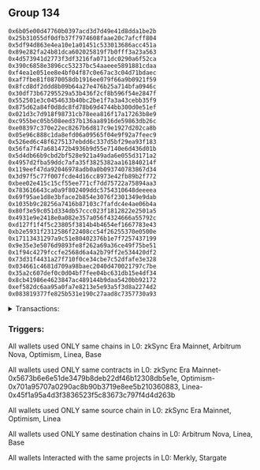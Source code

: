 ## Group 134

```0xbcd269566fcf65201eccffb29956dba70eac2de2
0x6b05e00d47760b0397acd3d7d49e41d8dda1be2b
0x25b31055df0dfb37f7974608faae20c7afcff804
0x5df94d863e4ea10e1a01451c533013686acc451a
0x89e282fa24b81dca602025819f7b0fff3a23a563
0x4d573941d2773f3df3216fa0711dc0290a6f52ca
0x390c6858e3896cc53237bc54aaeee5891881cdaa
0xf4ea1e051ee8e4bf04f87c0e67ac3c04d71bdaec
0xaf7fbe81f0870058db1916ee079f66a9b0921f59
0x8fcd8df2ddd8b09b64a27e476b25a714bfa0946c
0x30df73b67295529a53b436f2cf8b596f54e2847f
0x552501e3c0454633b40bc2be1f7a3a43cebb35f9
0x875d62a84f0d8dc8fd78b69d4744bb300d0e51ef
0x021d3c7d918f98731cb78eea816f17a17263b8e9
0xc955bec05b508eed37b136aa8916de59863db26c
0xe08397c370e22ec8267b6d817c9e1927d202ca8b
0x05e96c888c1da8efd06a09565f04e9f92a7feec9
0x526ed6c48f6275137ebdd6c337d5bf29ea93f183
0x56fa7f47a681472b4936b9d55e7140e6d436d01b
0x5d4db66b9cbd2bf528e921a49ada6e055d3171a2
0x4957d2fba59ddc7afa35f3825382aa161840214f
0x119eef47da92046978adb0a0b093740783867d34
0x3d97f5c77f007fcde4d16cc8973e42fb89b2f772
0xbee02e415c15cf55ee771cf7dd75722a75894aa3
0x783616643ca0a9f802409ddc5754310648deeeea
0x69f95ae1d8e3bface2b854e3076f2301349e9dab
0x1035b9c28256a7416b87103c7fafdc4e4ae06b4a
0x80f3e59c051d334db57ccc023f1812822e2501a5
0x4931e9e2418e0a082e357a056f4324666a55792c
0xd127f1f4f5c23805f3814b4b4654ef1667783e43
0xb2e5931f2312586f22408cc54f26255370e0500e
0x17113431297a9c51e80402376b1e7f7257437199
0x9e35e3e5076d9893fe8f262a69a36ce49f75be51
0x1f94c4279fccfe2568d6a4a2b79ff2e534420df2
0x73d31f4431a27f710f0ce34cbe7c52dfafe3e328
0x034661c4681d709a98baec2040d470021797c7be
0x35a2c607def0c0d04bf7fee04bc631db15e4df34
0x8cb41986e4623847ac489144b9daa5420bb92172
0xef582dc6aa95a0fa7e8213e5e93a5f3d8a2274d2
0x083819377fe825b531e190c27aad8c7357730a93
```
<details>
<summary>Transactions:</summary>

Hashes: 

Wallet: 0xbcd269566fcf65201eccffb29956dba70eac2de2

       Hash: 0x93e5bae682ecd99705a5c1991847eefbd2f22922e432507c418b51d20bbbc224
         - source chain: zkSync Era Mainnet
         - destination chain: Arbitrum Nova
         - project: Merkly
         - contract: 0x5673b6e6e51de3479b8deb22df46b12308db5e1e
       Hash: 0xf9b7427e31d932934699d285b84192a088748a6a9741e57a48f6dbd9706961cb
         - source chain: Optimism
         - destination chain: Linea
         - project: Stargate
         - contract: 0x701a95707a0290ac8b90b3719e8ee5b210360883
         - value USD: 48.559750254
       Hash: 0xfd31f83a9bdcf3ffdda2473ad232a7958c4b939a3046c909ead9c9342423276a
         - source chain: Linea
         - destination chain: Base
         - project: Stargate
         - contract: 0x45f1a95a4d3f3836523f5c83673c797f4d4d263b
         - value USD: 3.770881826
       Hash: 0x53988d19590f7a0350195f7f2c5f07c202e4ebfbe02a2ed6757f44c12aaac663
         - source chain: Linea
         - destination chain: Base
         - project: Stargate
         - contract: 0x45f1a95a4d3f3836523f5c83673c797f4d4d263b
         - value USD: 8.340234282
       Hash: 0xec07a9497754dfbf6d053000131bd4574ce99ec3e700ae18fd79fa24f8468423
         - source chain: zkSync Era Mainnet
         - destination chain: Arbitrum Nova
         - project: Merkly
         - contract: 0x5673b6e6e51de3479b8deb22df46b12308db5e1e
Wallet: 0x6b05e00d47760b0397acd3d7d49e41d8dda1be2b

       Hash:0x7e61c7001151a57395b099c91587383f40cce239578cb7642b40936cfab785a0
         - source chain: zkSync Era Mainnet
         - destination chain: Arbitrum Nova
         - project: Merkly
         - contract: 0x5673b6e6e51de3479b8deb22df46b12308db5e1e
       Hash:0x10f9ea74452b5eb647767c6240085b63655b7d4212252db1ff8cb987021b811a
         - source chain: Optimism
         - destination chain: Linea
         - project: Stargate
         - contract: 0x701a95707a0290ac8b90b3719e8ee5b210360883
         - value USD: 16.760495385
       Hash:0xeb42981025c331723a52beaa9894f333a16a7f4d7f17d9eada382bd465e72379
         - source chain: Optimism
         - destination chain: Linea
         - project: Stargate
         - contract: 0x701a95707a0290ac8b90b3719e8ee5b210360883
         - value USD: 35.082031531
       Hash:0x639099866ba12ebb155f30f0afcd2884a7bb4eca110ab6fedbdeab265b2eb371
         - source chain: Linea
         - destination chain: Base
         - project: Stargate
         - contract: 0x45f1a95a4d3f3836523f5c83673c797f4d4d263b
         - value USD: 20.189875619
       Hash:0x1d78c6d8db7ced959dd65f907a820b29a734527ae8087d6b14a94acebed3ea9d
         - source chain: zkSync Era Mainnet
         - destination chain: Arbitrum Nova
         - project: Merkly
         - contract: 0x5673b6e6e51de3479b8deb22df46b12308db5e1e
Wallet: 0x25b31055df0dfb37f7974608faae20c7afcff804

       Hash:0xc99ed8b8791b95f3678c9821a5807b13c837f438a52b075accfe91f3995c1cbc
         - source chain: zkSync Era Mainnet
         - destination chain: Arbitrum Nova
         - project: Merkly
         - contract: 0x5673b6e6e51de3479b8deb22df46b12308db5e1e
       Hash:0xc40adbe6f76a3aa87de3b45f0a0a021091ec467191de119fd6d5d0359d71ede6
         - source chain: Optimism
         - destination chain: Linea
         - project: Stargate
         - contract: 0x701a95707a0290ac8b90b3719e8ee5b210360883
         - value USD: 14.118630358
       Hash:0xdc7be195c2ab297891a056ac55a0d48c941647680cf7c37b954c4a83c5da5888
         - source chain: Optimism
         - destination chain: Linea
         - project: Stargate
         - contract: 0x701a95707a0290ac8b90b3719e8ee5b210360883
         - value USD: 30.940861094
       Hash:0xc50d6d15021d1676ba840b364ec5f7bfa5717ddf14ed28011b9090cc17831e05
         - source chain: Linea
         - destination chain: Base
         - project: Stargate
         - contract: 0x45f1a95a4d3f3836523f5c83673c797f4d4d263b
         - value USD: 3.365975672
       Hash:0x4a1feab3f6af27a2cbe9114b12e8c608dcd2ceefb24b3962e75e87bd1fbb8dfd
         - source chain: Linea
         - destination chain: Base
         - project: Stargate
         - contract: 0x45f1a95a4d3f3836523f5c83673c797f4d4d263b
         - value USD: 4.589687006
       Hash:0xb72c6fa47a5191de081248063c8078de2938cd4585eb5f2d5bf56b1c3c5ea65e
         - source chain: zkSync Era Mainnet
         - destination chain: Arbitrum Nova
         - project: Merkly
         - contract: 0x5673b6e6e51de3479b8deb22df46b12308db5e1e
Wallet: 0x5df94d863e4ea10e1a01451c533013686acc451a

       Hash:0x717b61d329182973cb5a9ea6eeda2dd2b93e6b63c6abc992d68816b60b7140dd
         - source chain: zkSync Era Mainnet
         - destination chain: Arbitrum Nova
         - project: Merkly
         - contract: 0x5673b6e6e51de3479b8deb22df46b12308db5e1e
       Hash:0x095558b041b77acb93cde0388f42eea9ad4d40cb5e828c8d3fd82cf26b72ac3a
         - source chain: Optimism
         - destination chain: Linea
         - project: Stargate
         - contract: 0x701a95707a0290ac8b90b3719e8ee5b210360883
         - value USD: 52.506813247
       Hash:0x84efd1ca02a7c400a4f8f11cb743c4253729d0fc6d2ab5cbd018dfa967089819
         - source chain: Linea
         - destination chain: Base
         - project: Stargate
         - contract: 0x45f1a95a4d3f3836523f5c83673c797f4d4d263b
         - value USD: 7.594562244
       Hash:0x14d15bc31f43c7388b96c2d87acb2d19431acb674a263608c0bf7233156f22e1
         - source chain: Linea
         - destination chain: Base
         - project: Stargate
         - contract: 0x45f1a95a4d3f3836523f5c83673c797f4d4d263b
         - value USD: 14.828919122
       Hash:0x598affa07af2c858e95b09c896c44fb6b963b1c6824da3895153f7a18a9d9e15
         - source chain: zkSync Era Mainnet
         - destination chain: Arbitrum Nova
         - project: Merkly
         - contract: 0x5673b6e6e51de3479b8deb22df46b12308db5e1e
Wallet: 0x89e282fa24b81dca602025819f7b0fff3a23a563

       Hash:0x0172e0c9f8385af9d0762ff850890738f8201c9843a51a761c5830a59b843be7
         - source chain: zkSync Era Mainnet
         - destination chain: Arbitrum Nova
         - project: Merkly
         - contract: 0x5673b6e6e51de3479b8deb22df46b12308db5e1e
       Hash:0xb6c22ab6679a2a801134d717c5248540d8c9c18672a216c3940d8e6af18c9edf
         - source chain: Optimism
         - destination chain: Linea
         - project: Stargate
         - contract: 0x701a95707a0290ac8b90b3719e8ee5b210360883
         - value USD: 16.493350892
       Hash:0xa1a1900e25e1f1af96a41b7bb7408f61967a2fced5ad148110960d6d05902c85
         - source chain: Optimism
         - destination chain: Linea
         - project: Stargate
         - contract: 0x701a95707a0290ac8b90b3719e8ee5b210360883
         - value USD: 32.938767497
       Hash:0x3fe59d880b9e4eded82c97a65f10bf2a7cbd87646e5d553dada917c21bb0080d
         - source chain: Linea
         - destination chain: Base
         - project: Stargate
         - contract: 0x45f1a95a4d3f3836523f5c83673c797f4d4d263b
         - value USD: 17.637462807
       Hash:0x999fd3798d76a87c3208f90b37e17b749d097100108f03bad52ec4b55e5e26e4
         - source chain: zkSync Era Mainnet
         - destination chain: Arbitrum Nova
         - project: Merkly
         - contract: 0x5673b6e6e51de3479b8deb22df46b12308db5e1e
Wallet: 0x4d573941d2773f3df3216fa0711dc0290a6f52ca

       Hash:0x3f70b0e2ad51a8e66796f4a825690e42c45e106c19abc2343d9bfd7413cec553
         - source chain: zkSync Era Mainnet
         - destination chain: Arbitrum Nova
         - project: Merkly
         - contract: 0x5673b6e6e51de3479b8deb22df46b12308db5e1e
       Hash:0xbc63683e98f3236240f5cfeafdf594e8505467af55f9cec4635a765dfb3c1e89
         - source chain: Optimism
         - destination chain: Linea
         - project: Stargate
         - contract: 0x701a95707a0290ac8b90b3719e8ee5b210360883
         - value USD: 17.940524672
       Hash:0xca37d95c389cfa4f79f9d33cae0d3845e650a20e54181fb56a844b0a5fb59515
         - source chain: Optimism
         - destination chain: Linea
         - project: Stargate
         - contract: 0x701a95707a0290ac8b90b3719e8ee5b210360883
         - value USD: 29.937535108
       Hash:0x4dda6bc24304a053df69113f626fc3a8b6bd586243e77563fc4c1613b59d72c9
         - source chain: Linea
         - destination chain: Base
         - project: Stargate
         - contract: 0x45f1a95a4d3f3836523f5c83673c797f4d4d263b
         - value USD: 14.620236879
       Hash:0x84797d855ade4d916224d04e623acbace708c7d3a00d08ccab2ab0472b0f916b
         - source chain: zkSync Era Mainnet
         - destination chain: Arbitrum Nova
         - project: Merkly
         - contract: 0x5673b6e6e51de3479b8deb22df46b12308db5e1e
Wallet: 0x390c6858e3896cc53237bc54aaeee5891881cdaa

       Hash:0x03b9abda7ca3ab3180cdfb601dc74d9dc65fc1f0d3fd1ad2880e55db50e83c1d
         - source chain: zkSync Era Mainnet
         - destination chain: Arbitrum Nova
         - project: Merkly
         - contract: 0x5673b6e6e51de3479b8deb22df46b12308db5e1e
       Hash:0xe6c9eca435193127aa28a0eddae3f26b549b4ec8c5255a2a440c6bce87841d6f
         - source chain: Optimism
         - destination chain: Linea
         - project: Stargate
         - contract: 0x701a95707a0290ac8b90b3719e8ee5b210360883
         - value USD: 17.142869629
       Hash:0x5473a6884764d4447035860d2f81acb0e90bc429c5612cf75fcd14c9028bcf6a
         - source chain: Optimism
         - destination chain: Linea
         - project: Stargate
         - contract: 0x701a95707a0290ac8b90b3719e8ee5b210360883
         - value USD: 32.707777621
       Hash:0xf2f3d9e511b816a88b0f7cb8493ca715c07cac18b152a1124a4b94d57cd34086
         - source chain: Linea
         - destination chain: Base
         - project: Stargate
         - contract: 0x45f1a95a4d3f3836523f5c83673c797f4d4d263b
         - value USD: 7.300395265
       Hash:0xdfa74cc015b322db40276537e4a2377928d6884d30fd2106543912c2c7da4a1d
         - source chain: Linea
         - destination chain: Base
         - project: Stargate
         - contract: 0x45f1a95a4d3f3836523f5c83673c797f4d4d263b
         - value USD: 10.833044715
       Hash:0xde1d70aa009f300092b3af50ab57de8ffaafa66a518e05f1c06dbbb3073aa1b6
         - source chain: zkSync Era Mainnet
         - destination chain: Arbitrum Nova
         - project: Merkly
         - contract: 0x5673b6e6e51de3479b8deb22df46b12308db5e1e
Wallet: 0xf4ea1e051ee8e4bf04f87c0e67ac3c04d71bdaec

       Hash:0x844fede4e257e6acff5bd1a90afa0207c12087f3bf6b6288fa22e9b9f1b9fc54
         - source chain: zkSync Era Mainnet
         - destination chain: Arbitrum Nova
         - project: Merkly
         - contract: 0x5673b6e6e51de3479b8deb22df46b12308db5e1e
       Hash:0xb747432846806086388c34a571354956c49620b464aa93468436ff47f1726fea
         - source chain: Optimism
         - destination chain: Linea
         - project: Stargate
         - contract: 0x701a95707a0290ac8b90b3719e8ee5b210360883
         - value USD: 21.719658331
       Hash:0x1c1db27a5f62f4ee1786eaa81ce15062d5b27bce82477d619a6f3473146d3f56
         - source chain: Optimism
         - destination chain: Linea
         - project: Stargate
         - contract: 0x701a95707a0290ac8b90b3719e8ee5b210360883
         - value USD: 30.595364862
       Hash:0xf68690905c865bc9f1141446987ede5cfba7358e85a827920002f03c94b6dbb5
         - source chain: Linea
         - destination chain: Base
         - project: Stargate
         - contract: 0x45f1a95a4d3f3836523f5c83673c797f4d4d263b
         - value USD: 8.153226782
       Hash:0x4efe8316690be22851f5eb7f3e8fff990ba57179c01552030cbc781f679d1493
         - source chain: Linea
         - destination chain: Base
         - project: Stargate
         - contract: 0x45f1a95a4d3f3836523f5c83673c797f4d4d263b
         - value USD: 13.906012387
       Hash:0xa610aca929ee86e991dc0be6649abc8120ff3180245d62134179fb5579c5ec65
         - source chain: zkSync Era Mainnet
         - destination chain: Arbitrum Nova
         - project: Merkly
         - contract: 0x5673b6e6e51de3479b8deb22df46b12308db5e1e
Wallet: 0xaf7fbe81f0870058db1916ee079f66a9b0921f59

       Hash:0x5069350538ff0cd2d0751cc5f4dfc1b6bbdefa8e3bd17936975e4259c844a2c7
         - source chain: zkSync Era Mainnet
         - destination chain: Arbitrum Nova
         - project: Merkly
         - contract: 0x5673b6e6e51de3479b8deb22df46b12308db5e1e
       Hash:0xee3b45b534733da1c4690c5e76c33d099124892aa1992013bbb1fea405bcea50
         - source chain: Optimism
         - destination chain: Linea
         - project: Stargate
         - contract: 0x701a95707a0290ac8b90b3719e8ee5b210360883
         - value USD: 18.105931063
       Hash:0xd7bc8a4293eb35e76e2c1bf4a95011783457b3ceb602e9efaf352f5734f0d2b1
         - source chain: Optimism
         - destination chain: Linea
         - project: Stargate
         - contract: 0x701a95707a0290ac8b90b3719e8ee5b210360883
         - value USD: 25.44416381
       Hash:0x087747dffaaa8576a135971e498f4e12d94207cb874cc6cb9777216baacd5220
         - source chain: Linea
         - destination chain: Base
         - project: Stargate
         - contract: 0x45f1a95a4d3f3836523f5c83673c797f4d4d263b
         - value USD: 4.669819704
       Hash:0xc3d7b1af20c52493fd15424011c5b86aeee81606cf14b3a4bf73b5e43586b3ac
         - source chain: Linea
         - destination chain: Base
         - project: Stargate
         - contract: 0x45f1a95a4d3f3836523f5c83673c797f4d4d263b
         - value USD: 8.474043734
       Hash:0xccb80d6c503ca3bb7092e1e220e03a272a67a6150b09315a7494b2543bbd7fb7
         - source chain: zkSync Era Mainnet
         - destination chain: Arbitrum Nova
         - project: Merkly
         - contract: 0x5673b6e6e51de3479b8deb22df46b12308db5e1e
Wallet: 0x8fcd8df2ddd8b09b64a27e476b25a714bfa0946c

       Hash:0xe9ad3823f7a3c07a066bbd0c31e1e13d381d1506ab0a1494df07b9cf016709d0
         - source chain: zkSync Era Mainnet
         - destination chain: Arbitrum Nova
         - project: Merkly
         - contract: 0x5673b6e6e51de3479b8deb22df46b12308db5e1e
       Hash:0x1046bfd174becc35c748b22fa5bb96973a1cce1ed6905d1829354c78a0245fcc
         - source chain: Optimism
         - destination chain: Linea
         - project: Stargate
         - contract: 0x701a95707a0290ac8b90b3719e8ee5b210360883
         - value USD: 18.069255847
       Hash:0xb27eeacae8f922c0efa46e0c1b70848263f4079e027033e1f4c05e2498f691bb
         - source chain: Optimism
         - destination chain: Linea
         - project: Stargate
         - contract: 0x701a95707a0290ac8b90b3719e8ee5b210360883
         - value USD: 36.120124864
       Hash:0xd1016c87c168697cf4321a5298713af8c84d44c76e7979d8b7ed5f9ad2e278d8
         - source chain: Linea
         - destination chain: Base
         - project: Stargate
         - contract: 0x45f1a95a4d3f3836523f5c83673c797f4d4d263b
         - value USD: 9.961349132
       Hash:0xfbd2b0c0ff99813750550d522e05fdc6f851239830554e0d2db35ba46367d0cd
         - source chain: Linea
         - destination chain: Base
         - project: Stargate
         - contract: 0x45f1a95a4d3f3836523f5c83673c797f4d4d263b
         - value USD: 14.339403697
       Hash:0x1c6d2e6258d0c92e1df9fd985d6a8b96a3bef710cd7eb2f43c2d6a6abece65c5
         - source chain: zkSync Era Mainnet
         - destination chain: Arbitrum Nova
         - project: Merkly
         - contract: 0x5673b6e6e51de3479b8deb22df46b12308db5e1e
Wallet: 0x30df73b67295529a53b436f2cf8b596f54e2847f

       Hash:0x56756462afa9dd025a44e67f0a7c77b57f19b6edc51d4342751bac135bec3bc1
         - source chain: zkSync Era Mainnet
         - destination chain: Arbitrum Nova
         - project: Merkly
         - contract: 0x5673b6e6e51de3479b8deb22df46b12308db5e1e
       Hash:0x4b0f6c4f805d8cad8702509da3719862480e429eadc71d8a4e81f09d797a90bb
         - source chain: Optimism
         - destination chain: Linea
         - project: Stargate
         - contract: 0x701a95707a0290ac8b90b3719e8ee5b210360883
         - value USD: 45.942617311
       Hash:0xb73421c0041789aadc0eb8b09b121ff515dbc96288c201c7f91197b3a70e872e
         - source chain: Linea
         - destination chain: Base
         - project: Stargate
         - contract: 0x45f1a95a4d3f3836523f5c83673c797f4d4d263b
         - value USD: 5.652927768
       Hash:0x152d7bca45842b2c944beebd63bb688efb962a29ae464d4caa5df58841af21b1
         - source chain: Linea
         - destination chain: Base
         - project: Stargate
         - contract: 0x45f1a95a4d3f3836523f5c83673c797f4d4d263b
         - value USD: 9.166767922
       Hash:0xde6fdbdddd432058e2dc89a7d14cc252a9898c4fcf475fd66037550ff31c6e8a
         - source chain: zkSync Era Mainnet
         - destination chain: Arbitrum Nova
         - project: Merkly
         - contract: 0x5673b6e6e51de3479b8deb22df46b12308db5e1e
Wallet: 0x552501e3c0454633b40bc2be1f7a3a43cebb35f9

       Hash:0x1768ccfb68d094efd6d6bf1990c902bbad3d2bf9873248fb7408436a7b31cc6a
         - source chain: zkSync Era Mainnet
         - destination chain: Arbitrum Nova
         - project: Merkly
         - contract: 0x5673b6e6e51de3479b8deb22df46b12308db5e1e
       Hash:0xf9a95454e2f436000c667f2489583386386e4c87fbbc57f34e9dec0648b927a8
         - source chain: Optimism
         - destination chain: Linea
         - project: Stargate
         - contract: 0x701a95707a0290ac8b90b3719e8ee5b210360883
         - value USD: 18.201345319
       Hash:0xa0d80fa5ca1527f205c46b3d5aaa156fdd6c41f64842d1ed18613c0327de3055
         - source chain: Optimism
         - destination chain: Linea
         - project: Stargate
         - contract: 0x701a95707a0290ac8b90b3719e8ee5b210360883
         - value USD: 30.37873479
       Hash:0xf96694f2bc64d43b8dfc08072f90e6c028a4c58bd30aaeeaa8b81e7f1eff82f2
         - source chain: Linea
         - destination chain: Base
         - project: Stargate
         - contract: 0x45f1a95a4d3f3836523f5c83673c797f4d4d263b
         - value USD: 12.55729853
       Hash:0x3ed962116a9faf9a6ce4dbfb1064704f22776a34fba1b0c53960643c43031fd7
         - source chain: zkSync Era Mainnet
         - destination chain: Arbitrum Nova
         - project: Merkly
         - contract: 0x5673b6e6e51de3479b8deb22df46b12308db5e1e
Wallet: 0x875d62a84f0d8dc8fd78b69d4744bb300d0e51ef

       Hash:0x3fd43795adc38f19c458d1f7028ae923bd40856aa86fabe7771d6316d082a43d
         - source chain: zkSync Era Mainnet
         - destination chain: Arbitrum Nova
         - project: Merkly
         - contract: 0x5673b6e6e51de3479b8deb22df46b12308db5e1e
       Hash:0x8b8f6e5ae41e7484d7e971a55b4d67b326246b70e5e27a48632aaef784f11502
         - source chain: Optimism
         - destination chain: Linea
         - project: Stargate
         - contract: 0x701a95707a0290ac8b90b3719e8ee5b210360883
         - value USD: 44.316769192
       Hash:0x4a9e1160db4b99a4b2c00daf7f515cd24e6d81eaf892248a9d78d1c99c8d7efb
         - source chain: Linea
         - destination chain: Base
         - project: Stargate
         - contract: 0x45f1a95a4d3f3836523f5c83673c797f4d4d263b
         - value USD: 4.661987937
       Hash:0x358271ea24114aad4139ab295c6cb659fc2be2c47ecbebd642370da6a55e9e6c
         - source chain: Linea
         - destination chain: Base
         - project: Stargate
         - contract: 0x45f1a95a4d3f3836523f5c83673c797f4d4d263b
         - value USD: 6.692591515
       Hash:0xbf7304c4e16480ca74d3c1f8363803f0fe06f568edec4bd8888972aff981f0b6
         - source chain: zkSync Era Mainnet
         - destination chain: Arbitrum Nova
         - project: Merkly
         - contract: 0x5673b6e6e51de3479b8deb22df46b12308db5e1e
Wallet: 0x021d3c7d918f98731cb78eea816f17a17263b8e9

       Hash:0x1a553a7f3408933209e624382f5403f212d5fee4e81b2fbf772f9a0a151ad2d5
         - source chain: zkSync Era Mainnet
         - destination chain: Arbitrum Nova
         - project: Merkly
         - contract: 0x5673b6e6e51de3479b8deb22df46b12308db5e1e
       Hash:0x1bf06788fd061902e84af71562bcbf2207d2299643dd1acb174f764dfcb9a06f
         - source chain: Optimism
         - destination chain: Linea
         - project: Stargate
         - contract: 0x701a95707a0290ac8b90b3719e8ee5b210360883
         - value USD: 19.745838051
       Hash:0x958a9670c9cbdf337436a3101192e5cf144fe04c3bd103d43e6259c1bb59614c
         - source chain: Optimism
         - destination chain: Linea
         - project: Stargate
         - contract: 0x701a95707a0290ac8b90b3719e8ee5b210360883
         - value USD: 31.575567779
       Hash:0x13930cc63a91e303dbcb17e4215172bd84c06baed9876605188a3fa6cfcd23a2
         - source chain: Linea
         - destination chain: Base
         - project: Stargate
         - contract: 0x45f1a95a4d3f3836523f5c83673c797f4d4d263b
         - value USD: 6.541626803
       Hash:0x9882fcf2d4c9b1df40dc9f6ae21e2766cc312ac94f74169d46a17a45f11d15fd
         - source chain: Linea
         - destination chain: Base
         - project: Stargate
         - contract: 0x45f1a95a4d3f3836523f5c83673c797f4d4d263b
         - value USD: 12.098756046
       Hash:0x2de9c6474bb8f4b24ed66faddd3cf9a072927fc5cf5760dd6b83a407c627234b
         - source chain: zkSync Era Mainnet
         - destination chain: Arbitrum Nova
         - project: Merkly
         - contract: 0x5673b6e6e51de3479b8deb22df46b12308db5e1e
Wallet: 0xc955bec05b508eed37b136aa8916de59863db26c

       Hash:0xded6b8fb479cb1b455fc9ebfb4e73ec9b5b9b05ee4cedb9c2d0566d052531a10
         - source chain: zkSync Era Mainnet
         - destination chain: Arbitrum Nova
         - project: Merkly
         - contract: 0x5673b6e6e51de3479b8deb22df46b12308db5e1e
       Hash:0xc2740cbe25c4b04871ef87353293eaea7a65b39ec548b5bb4681e6512eef3cd4
         - source chain: Optimism
         - destination chain: Linea
         - project: Stargate
         - contract: 0x701a95707a0290ac8b90b3719e8ee5b210360883
         - value USD: 16.905096125
       Hash:0xb5afdedf4037d69235cf585a736f898dea103591ae83920b620431a188e98453
         - source chain: Optimism
         - destination chain: Linea
         - project: Stargate
         - contract: 0x701a95707a0290ac8b90b3719e8ee5b210360883
         - value USD: 30.817322212
       Hash:0x541ea1f7beff04d08af0a931105f4d439710ce5e70f85b8f3178085ab9967ef8
         - source chain: Linea
         - destination chain: Base
         - project: Stargate
         - contract: 0x45f1a95a4d3f3836523f5c83673c797f4d4d263b
         - value USD: 5.553117963
       Hash:0x77b7b4df81c30fe39aeb1dfab34b6aaca126c04a3ae572a562d61e36d8448234
         - source chain: Linea
         - destination chain: Base
         - project: Stargate
         - contract: 0x45f1a95a4d3f3836523f5c83673c797f4d4d263b
         - value USD: 10.181453313
       Hash:0x522cae2ceeefb452a3de6f202246a11f2d3b5e0abdb3eed65fd8dc340ff86971
         - source chain: zkSync Era Mainnet
         - destination chain: Arbitrum Nova
         - project: Merkly
         - contract: 0x5673b6e6e51de3479b8deb22df46b12308db5e1e
Wallet: 0xe08397c370e22ec8267b6d817c9e1927d202ca8b

       Hash:0x0b88e6fc490c39b768d2756b9fb2c575a7a9403750c083d156084c14da416990
         - source chain: zkSync Era Mainnet
         - destination chain: Arbitrum Nova
         - project: Merkly
         - contract: 0x5673b6e6e51de3479b8deb22df46b12308db5e1e
       Hash:0x07e58a4a1b68fdd2775ef9fdf73e366d44115ffea0387453608ac536849d8bec
         - source chain: Optimism
         - destination chain: Linea
         - project: Stargate
         - contract: 0x701a95707a0290ac8b90b3719e8ee5b210360883
         - value USD: 19.913684701
       Hash:0x417e1ec418dacfd7edd316daf1637cfddb0b03084869c9bfdbff35a37628c333
         - source chain: Optimism
         - destination chain: Linea
         - project: Stargate
         - contract: 0x701a95707a0290ac8b90b3719e8ee5b210360883
         - value USD: 29.229215645
       Hash:0xc4c1718c1646cda15e861832043ee3031606cb04e324eac01b69b73c723de3b3
         - source chain: Linea
         - destination chain: Base
         - project: Stargate
         - contract: 0x45f1a95a4d3f3836523f5c83673c797f4d4d263b
         - value USD: 17.770149542
       Hash:0x6b39f4b569c520a150b25b6c12afb8de377d36885f6954ba2418d9390e77134c
         - source chain: zkSync Era Mainnet
         - destination chain: Arbitrum Nova
         - project: Merkly
         - contract: 0x5673b6e6e51de3479b8deb22df46b12308db5e1e
Wallet: 0x05e96c888c1da8efd06a09565f04e9f92a7feec9

       Hash:0xbfb02042030ac5423c0c76064b8c7daf10e5c6ff5a40d0bf6436f41a3a14043f
         - source chain: zkSync Era Mainnet
         - destination chain: Arbitrum Nova
         - project: Merkly
         - contract: 0x5673b6e6e51de3479b8deb22df46b12308db5e1e
       Hash:0x063b0deed9bd0c8e4bdaf5c70cd1549d44df3d48847bfde29ef78d2278c9bfc3
         - source chain: Optimism
         - destination chain: Linea
         - project: Stargate
         - contract: 0x701a95707a0290ac8b90b3719e8ee5b210360883
         - value USD: 45.682928016
       Hash:0xa959ca3b2f441782ad5d0793456f8f765fc1ef5316991b86b83dc1fa127474ed
         - source chain: Linea
         - destination chain: Base
         - project: Stargate
         - contract: 0x45f1a95a4d3f3836523f5c83673c797f4d4d263b
         - value USD: 2.76922063
       Hash:0x6375c409eb04fd01e75f10f038c201da8c9ac0f6d8416b50a8162a19e46658d7
         - source chain: Linea
         - destination chain: Base
         - project: Stargate
         - contract: 0x45f1a95a4d3f3836523f5c83673c797f4d4d263b
         - value USD: 5.56758476
       Hash:0xc0c24a5e16fe4a079f8d248a436efc711cf968e315a950dc0b58439e3f4ecdf1
         - source chain: zkSync Era Mainnet
         - destination chain: Arbitrum Nova
         - project: Merkly
         - contract: 0x5673b6e6e51de3479b8deb22df46b12308db5e1e
Wallet: 0x526ed6c48f6275137ebdd6c337d5bf29ea93f183

       Hash:0x0ea2392980733f435eb94e4ba6df46c3c7d2d425ee1918319644e3a4e0786833
         - source chain: zkSync Era Mainnet
         - destination chain: Arbitrum Nova
         - project: Merkly
         - contract: 0x5673b6e6e51de3479b8deb22df46b12308db5e1e
       Hash:0x567f33c6e6d2d674e2250a79cfdbcb65024026b62f370436bc10dd64214d7175
         - source chain: Optimism
         - destination chain: Linea
         - project: Stargate
         - contract: 0x701a95707a0290ac8b90b3719e8ee5b210360883
         - value USD: 18.327787447
       Hash:0x0d4c8f350538d4bde951cd214958b3335a15788ecf31e3753241b05a0d0b28db
         - source chain: Optimism
         - destination chain: Linea
         - project: Stargate
         - contract: 0x701a95707a0290ac8b90b3719e8ee5b210360883
         - value USD: 29.292378113
       Hash:0x2490fbf9cc1ae71175775b23e5c3d5fbf60dda32f498e7c260bad35fb7fbc73a
         - source chain: Linea
         - destination chain: Base
         - project: Stargate
         - contract: 0x45f1a95a4d3f3836523f5c83673c797f4d4d263b
         - value USD: 15.807879185
       Hash:0x4e18f4259e2fd4dcf25a83090d02d1651fbe32076fd43f4aa905fa8c65b0eef8
         - source chain: zkSync Era Mainnet
         - destination chain: Arbitrum Nova
         - project: Merkly
         - contract: 0x5673b6e6e51de3479b8deb22df46b12308db5e1e
Wallet: 0x56fa7f47a681472b4936b9d55e7140e6d436d01b

       Hash:0xe90fd697a7713a4b6dfcea3a47734e4cd23b99d686b483f53e130ed8fdc1f0a7
         - source chain: zkSync Era Mainnet
         - destination chain: Arbitrum Nova
         - project: Merkly
         - contract: 0x5673b6e6e51de3479b8deb22df46b12308db5e1e
       Hash:0x06d7ead9f7e33d3be6e36ff5339f00a8fa6904ef74805afbab160d45e6236de4
         - source chain: Optimism
         - destination chain: Linea
         - project: Stargate
         - contract: 0x701a95707a0290ac8b90b3719e8ee5b210360883
         - value USD: 15.764716973
       Hash:0x741327e967e9bb22321cfecdc66dc434380e975bf6fde848edea79cbe15acd28
         - source chain: Optimism
         - destination chain: Linea
         - project: Stargate
         - contract: 0x701a95707a0290ac8b90b3719e8ee5b210360883
         - value USD: 32.980066802
       Hash:0x8f5547af0c561dab85b8407f27a6dc7d8da8a1695bd4c659e031baadcedf0149
         - source chain: Linea
         - destination chain: Base
         - project: Stargate
         - contract: 0x45f1a95a4d3f3836523f5c83673c797f4d4d263b
         - value USD: 6.604209779
       Hash:0x971b6437373df2f467e06d3a5b4b9354803a141ef830f8b9fd40bdc6bf8b3f15
         - source chain: Linea
         - destination chain: Base
         - project: Stargate
         - contract: 0x45f1a95a4d3f3836523f5c83673c797f4d4d263b
         - value USD: 10.644955498
       Hash:0x19da3d6c532dbd6fe33b59119663c3166d59521d69ee28f495fabad85a730203
         - source chain: zkSync Era Mainnet
         - destination chain: Arbitrum Nova
         - project: Merkly
         - contract: 0x5673b6e6e51de3479b8deb22df46b12308db5e1e
Wallet: 0x5d4db66b9cbd2bf528e921a49ada6e055d3171a2

       Hash:0xc17fc3b6ccbc08e811202b9e042fb6c8d72656b2d68c1bd818c6fedc31dabb43
         - source chain: zkSync Era Mainnet
         - destination chain: Arbitrum Nova
         - project: Merkly
         - contract: 0x5673b6e6e51de3479b8deb22df46b12308db5e1e
       Hash:0x19ca0afb531f8c94f7a86093a0091d57361ca49fd4784e6203cc1810c94611b5
         - source chain: Optimism
         - destination chain: Linea
         - project: Stargate
         - contract: 0x701a95707a0290ac8b90b3719e8ee5b210360883
         - value USD: 15.697716431
       Hash:0xe4c9403ac3a8dad2d9ffb0bb544feb696a9f551a89ff0565d3ca3d215eb7507c
         - source chain: Optimism
         - destination chain: Linea
         - project: Stargate
         - contract: 0x701a95707a0290ac8b90b3719e8ee5b210360883
         - value USD: 31.337304926
       Hash:0x62bf136234d8ccc6e7e126e53ea479f1d83ba81caa54c203993e73153fe53d26
         - source chain: Linea
         - destination chain: Base
         - project: Stargate
         - contract: 0x45f1a95a4d3f3836523f5c83673c797f4d4d263b
         - value USD: 9.376162285
       Hash:0x994bc37cd8acabcb7c1edcc8cd4fca8b322f34ea4f169a53e2b856d08e8ea7a5
         - source chain: zkSync Era Mainnet
         - destination chain: Arbitrum Nova
         - project: Merkly
         - contract: 0x5673b6e6e51de3479b8deb22df46b12308db5e1e
Wallet: 0x4957d2fba59ddc7afa35f3825382aa161840214f

       Hash:0x3724991dfc92ddc9971d23274c896c819219c58e3a719d7dd4774f405821b1bd
         - source chain: zkSync Era Mainnet
         - destination chain: Arbitrum Nova
         - project: Merkly
         - contract: 0x5673b6e6e51de3479b8deb22df46b12308db5e1e
       Hash:0x39c9fffca1a39e5ba380c9ee2412e4ca38012a3e48bd25b52cfb3cf51e4d98e5
         - source chain: Optimism
         - destination chain: Linea
         - project: Stargate
         - contract: 0x701a95707a0290ac8b90b3719e8ee5b210360883
         - value USD: 48.454867979
       Hash:0x71a5787eb293693931f0c66ca503faa2d5767c9dbb6c7c7344773bc28cfae013
         - source chain: Linea
         - destination chain: Base
         - project: Stargate
         - contract: 0x45f1a95a4d3f3836523f5c83673c797f4d4d263b
         - value USD: 4.948052483
       Hash:0x636aafa960908055f253caaef4ddc2cf63d399bf2f99b8fe2d046bc33409eecf
         - source chain: Linea
         - destination chain: Base
         - project: Stargate
         - contract: 0x45f1a95a4d3f3836523f5c83673c797f4d4d263b
         - value USD: 7.478857786
       Hash:0x9088025cbff60e82cda652364d7945f65f22574ac7327fdce18069b2a16db49d
         - source chain: zkSync Era Mainnet
         - destination chain: Arbitrum Nova
         - project: Merkly
         - contract: 0x5673b6e6e51de3479b8deb22df46b12308db5e1e
Wallet: 0x119eef47da92046978adb0a0b093740783867d34

       Hash:0x9163e7b378b93e225000eb8c6c06c7c00b805a639b95e1754e26957f7e957401
         - source chain: zkSync Era Mainnet
         - destination chain: Arbitrum Nova
         - project: Merkly
         - contract: 0x5673b6e6e51de3479b8deb22df46b12308db5e1e
       Hash:0xa35489240c0739ccdf6023f3a2612128eda2580be303c5cf0b6a2d59c8aaaf03
         - source chain: Optimism
         - destination chain: Linea
         - project: Stargate
         - contract: 0x701a95707a0290ac8b90b3719e8ee5b210360883
         - value USD: 15.552357485
       Hash:0xa6a03fecca85e1a9dd1e76bcc0746047110be341b715948b564f4e2420e76895
         - source chain: Optimism
         - destination chain: Linea
         - project: Stargate
         - contract: 0x701a95707a0290ac8b90b3719e8ee5b210360883
         - value USD: 32.428980446
       Hash:0x582c101c75fa3fa9b30334fe7533c56d30560481362648e8a85d83b277d7e6a7
         - source chain: Linea
         - destination chain: Base
         - project: Stargate
         - contract: 0x45f1a95a4d3f3836523f5c83673c797f4d4d263b
         - value USD: 18.35649168
       Hash:0x6746fe329d27777926380d77abd2795baf584909596dc0adb710b1a666e5df05
         - source chain: zkSync Era Mainnet
         - destination chain: Arbitrum Nova
         - project: Merkly
         - contract: 0x5673b6e6e51de3479b8deb22df46b12308db5e1e
Wallet: 0x3d97f5c77f007fcde4d16cc8973e42fb89b2f772

       Hash:0x51cbea51b4ce88bdb6b131fff77fcaf2164576f63d616503a691a7730d2cd7eb
         - source chain: zkSync Era Mainnet
         - destination chain: Arbitrum Nova
         - project: Merkly
         - contract: 0x5673b6e6e51de3479b8deb22df46b12308db5e1e
       Hash:0x8dbf25952683c1aae6fbe59c3f8b3b3338e8092b960bf205bc0e85ced6992823
         - source chain: Optimism
         - destination chain: Linea
         - project: Stargate
         - contract: 0x701a95707a0290ac8b90b3719e8ee5b210360883
         - value USD: 16.633016925
       Hash:0xab14d114ddda00165d3e85ae652f50785933991c956d602b86bcc9d596820b5f
         - source chain: Optimism
         - destination chain: Linea
         - project: Stargate
         - contract: 0x701a95707a0290ac8b90b3719e8ee5b210360883
         - value USD: 28.989015003
       Hash:0x3a0834f8b9a46d2bc1dc4e94c71314ab56e82933119db8482271c13fce7b85b2
         - source chain: Linea
         - destination chain: Base
         - project: Stargate
         - contract: 0x45f1a95a4d3f3836523f5c83673c797f4d4d263b
         - value USD: 14.141669455
       Hash:0xe7d6f7647707948bfb83da8c408c84debbce65b28821916a452b9fb6dde05b75
         - source chain: zkSync Era Mainnet
         - destination chain: Arbitrum Nova
         - project: Merkly
         - contract: 0x5673b6e6e51de3479b8deb22df46b12308db5e1e
Wallet: 0xbee02e415c15cf55ee771cf7dd75722a75894aa3

       Hash:0x5beb523feb99da3c17edaef07b85eef9b8a4cd4e44b2ecb3db55fbb9b52f05b9
         - source chain: zkSync Era Mainnet
         - destination chain: Arbitrum Nova
         - project: Merkly
         - contract: 0x5673b6e6e51de3479b8deb22df46b12308db5e1e
       Hash:0xd74a2b79296dc5fdf7c416dc073ebb61b1f68e9f50bf46678aedc88c086cb6b5
         - source chain: Optimism
         - destination chain: Linea
         - project: Stargate
         - contract: 0x701a95707a0290ac8b90b3719e8ee5b210360883
         - value USD: 17.280830828
       Hash:0x822fbce628405971eeb8dc991b358a7e9fb92d573c2ad64604f503c3eccc967f
         - source chain: Optimism
         - destination chain: Linea
         - project: Stargate
         - contract: 0x701a95707a0290ac8b90b3719e8ee5b210360883
         - value USD: 27.592423387
       Hash:0x1b8028a493984f0458708c32cb838727264d66ffadb2af8c1cc32f6d73e608b5
         - source chain: Linea
         - destination chain: Base
         - project: Stargate
         - contract: 0x45f1a95a4d3f3836523f5c83673c797f4d4d263b
         - value USD: 11.356994649
       Hash:0xe120012d84c7cf67cceac81968b76893279c1c6d454f73f7a0477474627a844c
         - source chain: zkSync Era Mainnet
         - destination chain: Arbitrum Nova
         - project: Merkly
         - contract: 0x5673b6e6e51de3479b8deb22df46b12308db5e1e
Wallet: 0x783616643ca0a9f802409ddc5754310648deeeea

       Hash:0xaf2a51ee01d682c9f382dcc7a7f8b3393cb377732793b13459a24102655ba527
         - source chain: zkSync Era Mainnet
         - destination chain: Arbitrum Nova
         - project: Merkly
         - contract: 0x5673b6e6e51de3479b8deb22df46b12308db5e1e
       Hash:0xefc260e8cdb7c2590fce0cab1186d93a6bd5aad731344211904281fc45994c42
         - source chain: Optimism
         - destination chain: Linea
         - project: Stargate
         - contract: 0x701a95707a0290ac8b90b3719e8ee5b210360883
         - value USD: 44.920957214
       Hash:0x418707c3119a9e42e91615ea20aaccc722188af35711270eae300f872a9939fd
         - source chain: Linea
         - destination chain: Base
         - project: Stargate
         - contract: 0x45f1a95a4d3f3836523f5c83673c797f4d4d263b
         - value USD: 3.016454846
       Hash:0x9b1fbba60e2c25bb2cb2d1a53d81d5b55f9f96d243930d6bf2632b61c3780202
         - source chain: Linea
         - destination chain: Base
         - project: Stargate
         - contract: 0x45f1a95a4d3f3836523f5c83673c797f4d4d263b
         - value USD: 4.351758734
       Hash:0xdaa76bbd39319a7f17cff3fa7c60b6a125c9c257222ab9c1c67c634dee7a6204
         - source chain: zkSync Era Mainnet
         - destination chain: Arbitrum Nova
         - project: Merkly
         - contract: 0x5673b6e6e51de3479b8deb22df46b12308db5e1e
Wallet: 0x69f95ae1d8e3bface2b854e3076f2301349e9dab

       Hash:0x4f5b6dbea59b44004906f069110f8e7e5faa7429f5f4b18d512824036f5475ad
         - source chain: zkSync Era Mainnet
         - destination chain: Arbitrum Nova
         - project: Merkly
         - contract: 0x5673b6e6e51de3479b8deb22df46b12308db5e1e
       Hash:0xef91b553f3fa7b7d766f255e8a5047bffb1bca7c07aeffb79b8837835e14908e
         - source chain: Optimism
         - destination chain: Linea
         - project: Stargate
         - contract: 0x701a95707a0290ac8b90b3719e8ee5b210360883
         - value USD: 49.938594435
       Hash:0x3c52faf0a68a39a6a66c5240c657f98fadaeaa8f1c2196cc018bf018191d0d71
         - source chain: Linea
         - destination chain: Base
         - project: Stargate
         - contract: 0x45f1a95a4d3f3836523f5c83673c797f4d4d263b
         - value USD: 7.101266898
       Hash:0xddeb75c631fe1aa2e8540de838ad347c53945e69a69de5e6e14bf6f067600d82
         - source chain: Linea
         - destination chain: Base
         - project: Stargate
         - contract: 0x45f1a95a4d3f3836523f5c83673c797f4d4d263b
         - value USD: 12.165968776
       Hash:0xb3ff4411f21ef22c1f06087787dbd2f8e4eaf4307e049346469e30476b0000de
         - source chain: zkSync Era Mainnet
         - destination chain: Arbitrum Nova
         - project: Merkly
         - contract: 0x5673b6e6e51de3479b8deb22df46b12308db5e1e
Wallet: 0x1035b9c28256a7416b87103c7fafdc4e4ae06b4a

       Hash:0x15c74fdd6a38e58bffca781d8587eba9cc106f46f68df9be9c5a476e4a1596a1
         - source chain: zkSync Era Mainnet
         - destination chain: Arbitrum Nova
         - project: Merkly
         - contract: 0x5673b6e6e51de3479b8deb22df46b12308db5e1e
       Hash:0xc74d38de2031d7d2f8cf3febbd227917ba8baad1768398b504541b4c3fb4146a
         - source chain: Optimism
         - destination chain: Linea
         - project: Stargate
         - contract: 0x701a95707a0290ac8b90b3719e8ee5b210360883
         - value USD: 17.031388962
       Hash:0x8f167861a4aeae840ad0beeee6e75f91c3bff41a4232fba6431450715cf060d3
         - source chain: Optimism
         - destination chain: Linea
         - project: Stargate
         - contract: 0x701a95707a0290ac8b90b3719e8ee5b210360883
         - value USD: 34.02167499
       Hash:0xb7ceb15dd31940ad112e6b9b4820aedf6498f316b926f526058172e98965bb1b
         - source chain: Linea
         - destination chain: Base
         - project: Stargate
         - contract: 0x45f1a95a4d3f3836523f5c83673c797f4d4d263b
         - value USD: 16.719967292
       Hash:0xe58af90230d60f2cbc6d378401efb264cb953a6c67d8a5ffe93d350065511c14
         - source chain: zkSync Era Mainnet
         - destination chain: Arbitrum Nova
         - project: Merkly
         - contract: 0x5673b6e6e51de3479b8deb22df46b12308db5e1e
Wallet: 0x80f3e59c051d334db57ccc023f1812822e2501a5

       Hash:0xce67018569c2f956f5a5514e8e0900eb93c1c5117b7225fa1a7c1f9527334759
         - source chain: zkSync Era Mainnet
         - destination chain: Arbitrum Nova
         - project: Merkly
         - contract: 0x5673b6e6e51de3479b8deb22df46b12308db5e1e
       Hash:0xafb756a1e1880d4584ea8fbd0ad8f9458fc83f51db36ec9828a7d1faed7d12ed
         - source chain: Optimism
         - destination chain: Linea
         - project: Stargate
         - contract: 0x701a95707a0290ac8b90b3719e8ee5b210360883
         - value USD: 15.596432744
       Hash:0x971b5126d9c0b39179cf8fefa2485157ba73b53af8682a3d27db94067d763562
         - source chain: Optimism
         - destination chain: Linea
         - project: Stargate
         - contract: 0x701a95707a0290ac8b90b3719e8ee5b210360883
         - value USD: 32.629600099
       Hash:0x7d7bd036f8dc33faedf70b4b3b8f07737a5caccd8316724856850413ad51c271
         - source chain: Linea
         - destination chain: Base
         - project: Stargate
         - contract: 0x45f1a95a4d3f3836523f5c83673c797f4d4d263b
         - value USD: 6.026385887
       Hash:0x137a2fbff26d344eb7b43361e66110444f72dd60699e32a22f5bf673e885b126
         - source chain: Linea
         - destination chain: Base
         - project: Stargate
         - contract: 0x45f1a95a4d3f3836523f5c83673c797f4d4d263b
         - value USD: 12.954776578
       Hash:0x4d59361bb0b72440496542d0f93c2ea9cd321fe49631735e8593b78928685d26
         - source chain: zkSync Era Mainnet
         - destination chain: Arbitrum Nova
         - project: Merkly
         - contract: 0x5673b6e6e51de3479b8deb22df46b12308db5e1e
Wallet: 0x4931e9e2418e0a082e357a056f4324666a55792c

       Hash:0xc28593faac35fd80c40ee49ad74a5ea9aca2043ca0079902ef65d6231ab2a3ba
         - source chain: zkSync Era Mainnet
         - destination chain: Arbitrum Nova
         - project: Merkly
         - contract: 0x5673b6e6e51de3479b8deb22df46b12308db5e1e
       Hash:0x5f5249843b54cc1895a124a1452186b151077ef89187bd687e6dbaf11980aade
         - source chain: Optimism
         - destination chain: Linea
         - project: Stargate
         - contract: 0x701a95707a0290ac8b90b3719e8ee5b210360883
         - value USD: 48.627738165
       Hash:0x8de84326d87a6e96c578eaa127f030ac5c3babe1c0fd2b76e3ed63c60a4fb8da
         - source chain: Linea
         - destination chain: Base
         - project: Stargate
         - contract: 0x45f1a95a4d3f3836523f5c83673c797f4d4d263b
         - value USD: 5.030720258
       Hash:0xf69a4b68fcff4ab06d45fefcdec22768b3ab8b6d94f2f8b394846e349c50e4cd
         - source chain: Linea
         - destination chain: Base
         - project: Stargate
         - contract: 0x45f1a95a4d3f3836523f5c83673c797f4d4d263b
         - value USD: 8.05831091
       Hash:0xae8942e5f7b642c7fefebd4ba99a094b3859a99b73699e828075b0aa1b959a61
         - source chain: zkSync Era Mainnet
         - destination chain: Arbitrum Nova
         - project: Merkly
         - contract: 0x5673b6e6e51de3479b8deb22df46b12308db5e1e
Wallet: 0xd127f1f4f5c23805f3814b4b4654ef1667783e43

       Hash:0x59121018e4166ebd94cbc79c5535fd0dde0bb3620d42ac485109219a0b299737
         - source chain: zkSync Era Mainnet
         - destination chain: Arbitrum Nova
         - project: Merkly
         - contract: 0x5673b6e6e51de3479b8deb22df46b12308db5e1e
       Hash:0x5993f7349e3f7d4534c9ebc2aff3b59e86770ce406d28b47f61ebdb45faf0799
         - source chain: Optimism
         - destination chain: Linea
         - project: Stargate
         - contract: 0x701a95707a0290ac8b90b3719e8ee5b210360883
         - value USD: 46.812083066
       Hash:0x40248c280f3001c0c2f69a8eaeab226f1754ba194ea95c8de8ca92eb7fdf2eff
         - source chain: Linea
         - destination chain: Base
         - project: Stargate
         - contract: 0x45f1a95a4d3f3836523f5c83673c797f4d4d263b
         - value USD: 4.316912845
       Hash:0xdbf928139bb8a43693107572a680b5b0533e703e410470cc2691906736f8f9c4
         - source chain: Linea
         - destination chain: Base
         - project: Stargate
         - contract: 0x45f1a95a4d3f3836523f5c83673c797f4d4d263b
         - value USD: 8.308092661
       Hash:0x8d0bdc19b7e758167ab43b5de0c25bb1910907a82ae1608dcf3671365a237b66
         - source chain: zkSync Era Mainnet
         - destination chain: Arbitrum Nova
         - project: Merkly
         - contract: 0x5673b6e6e51de3479b8deb22df46b12308db5e1e
Wallet: 0xb2e5931f2312586f22408cc54f26255370e0500e

       Hash:0xd75a1da715647fcf39a30efd8f324802867dbf66636ed3119ad903cc42e38e1f
         - source chain: zkSync Era Mainnet
         - destination chain: Arbitrum Nova
         - project: Merkly
         - contract: 0x5673b6e6e51de3479b8deb22df46b12308db5e1e
       Hash:0x27c5ace22cf2d7f13c1affec6d6a9d9ab65078fc110e5097a2c9b46309e2a78b
         - source chain: Optimism
         - destination chain: Linea
         - project: Stargate
         - contract: 0x701a95707a0290ac8b90b3719e8ee5b210360883
         - value USD: 15.629206908
       Hash:0x776cb48ecfec73d60c7ff6c5ba02bad28084a8af1317c285fad4b1ef761f597c
         - source chain: Optimism
         - destination chain: Linea
         - project: Stargate
         - contract: 0x701a95707a0290ac8b90b3719e8ee5b210360883
         - value USD: 32.593326126
       Hash:0x8687b13d3d7c7ddf78a0f391663f1551771ba7ac3134d8c48190dc9b5d89e8c3
         - source chain: Linea
         - destination chain: Base
         - project: Stargate
         - contract: 0x45f1a95a4d3f3836523f5c83673c797f4d4d263b
         - value USD: 12.33383118
       Hash:0x1cdd9b4560eb072133a3ab6083515e379d1060c793f762cf5fedea23cefb0db3
         - source chain: zkSync Era Mainnet
         - destination chain: Arbitrum Nova
         - project: Merkly
         - contract: 0x5673b6e6e51de3479b8deb22df46b12308db5e1e
Wallet: 0x17113431297a9c51e80402376b1e7f7257437199

       Hash:0xd0c93c50a4b46716dea62afa18b4da646ebac8729daf441772d6304536955e04
         - source chain: zkSync Era Mainnet
         - destination chain: Arbitrum Nova
         - project: Merkly
         - contract: 0x5673b6e6e51de3479b8deb22df46b12308db5e1e
       Hash:0x3cd66139f0f7cc2bc6c5395e1852913758279e328a27a7f46a38c868313595d1
         - source chain: Optimism
         - destination chain: Linea
         - project: Stargate
         - contract: 0x701a95707a0290ac8b90b3719e8ee5b210360883
         - value USD: 18.079064737
       Hash:0xf79746192681abbe0fb50556f09d2765fa30bafe07f207503386fc8cd2ebaa19
         - source chain: Optimism
         - destination chain: Linea
         - project: Stargate
         - contract: 0x701a95707a0290ac8b90b3719e8ee5b210360883
         - value USD: 31.540636846
       Hash:0x47c0d820d0f69ed98a0d84a04e7f796ff6ddf5da5e7ba52c23dd4651b523db5e
         - source chain: Linea
         - destination chain: Base
         - project: Stargate
         - contract: 0x45f1a95a4d3f3836523f5c83673c797f4d4d263b
         - value USD: 6.304964507
       Hash:0xf154cc64e894cfe45fb806f44126d4576f498a2761b03754c16d8c3fd521bd3d
         - source chain: Linea
         - destination chain: Base
         - project: Stargate
         - contract: 0x45f1a95a4d3f3836523f5c83673c797f4d4d263b
         - value USD: 9.828862619
       Hash:0x998aad8414916ffaa60d91642b9b5cb9c42a7bdb8f0af4af68eeef84ffb7a8b3
         - source chain: zkSync Era Mainnet
         - destination chain: Arbitrum Nova
         - project: Merkly
         - contract: 0x5673b6e6e51de3479b8deb22df46b12308db5e1e
Wallet: 0x9e35e3e5076d9893fe8f262a69a36ce49f75be51

       Hash:0x32c8e998715274e3de1c433d59f369cb65632a56ea0ec9efa977abe37550b80b
         - source chain: zkSync Era Mainnet
         - destination chain: Arbitrum Nova
         - project: Merkly
         - contract: 0x5673b6e6e51de3479b8deb22df46b12308db5e1e
       Hash:0x6ae1f7b3f057223cb81081ca991fbc0375f1c8975f19c7fdaf349d309c977b8d
         - source chain: Optimism
         - destination chain: Linea
         - project: Stargate
         - contract: 0x701a95707a0290ac8b90b3719e8ee5b210360883
         - value USD: 14.196612327
       Hash:0x39034ffdff1e15d2598322593d7bb7d95814dd341d3c0eb4e314a1ea210b673b
         - source chain: Optimism
         - destination chain: Linea
         - project: Stargate
         - contract: 0x701a95707a0290ac8b90b3719e8ee5b210360883
         - value USD: 31.01303279
       Hash:0x071676dbcfe48e8094facd2dbf86c4a3112741c63b52afebab39a4a02bba47ef
         - source chain: Linea
         - destination chain: Base
         - project: Stargate
         - contract: 0x45f1a95a4d3f3836523f5c83673c797f4d4d263b
         - value USD: 16.409485799
       Hash:0x97eb3cade89d8f82809207214afdde471889ff33b2d277cca50a185b2915bca4
         - source chain: zkSync Era Mainnet
         - destination chain: Arbitrum Nova
         - project: Merkly
         - contract: 0x5673b6e6e51de3479b8deb22df46b12308db5e1e
Wallet: 0x1f94c4279fccfe2568d6a4a2b79ff2e534420df2

       Hash:0x84611385099417e1b7505aee4ffa1df8896e16bdbd56fe928e224b095c686f56
         - source chain: zkSync Era Mainnet
         - destination chain: Arbitrum Nova
         - project: Merkly
         - contract: 0x5673b6e6e51de3479b8deb22df46b12308db5e1e
       Hash:0xa4f84fac5b4880d27d01d0110321e2ca60d364bc239c0268ed95852c1255a444
         - source chain: Optimism
         - destination chain: Linea
         - project: Stargate
         - contract: 0x701a95707a0290ac8b90b3719e8ee5b210360883
         - value USD: 19.332109249
       Hash:0x45f71ae9bd6ac9ee4d0fd251440ba80306fef86176b0b25c0bda007dcb0081ff
         - source chain: Optimism
         - destination chain: Linea
         - project: Stargate
         - contract: 0x701a95707a0290ac8b90b3719e8ee5b210360883
         - value USD: 27.188534111
       Hash:0x6e7d9e755de58087a4c8b50c9a76c75d7bc31c63eeebdd672a008ffbcb8caa30
         - source chain: Linea
         - destination chain: Base
         - project: Stargate
         - contract: 0x45f1a95a4d3f3836523f5c83673c797f4d4d263b
         - value USD: 6.05147088
       Hash:0x35123fd37fa5e04e31361be4d8802d5972ab3dc5a12981b36901b94b8b600842
         - source chain: Linea
         - destination chain: Base
         - project: Stargate
         - contract: 0x45f1a95a4d3f3836523f5c83673c797f4d4d263b
         - value USD: 10.672361487
       Hash:0x69fec6fa25974b602c1d6a2448dcef988377677212793604ebc88375e697a7c8
         - source chain: zkSync Era Mainnet
         - destination chain: Arbitrum Nova
         - project: Merkly
         - contract: 0x5673b6e6e51de3479b8deb22df46b12308db5e1e
Wallet: 0x73d31f4431a27f710f0ce34cbe7c52dfafe3e328

       Hash:0x53418d62398adfedd72856c8fffbdccf0bdf13b3e09b9acbe55ad10accfb8a2e
         - source chain: zkSync Era Mainnet
         - destination chain: Arbitrum Nova
         - project: Merkly
         - contract: 0x5673b6e6e51de3479b8deb22df46b12308db5e1e
       Hash:0xc58cedbb7c87e284a79c1eedcc811f513b69a0ac8b7282751668343da32d84c2
         - source chain: Optimism
         - destination chain: Linea
         - project: Stargate
         - contract: 0x701a95707a0290ac8b90b3719e8ee5b210360883
         - value USD: 49.082249201
       Hash:0x0df9951187824b22b9a6377e6dd085603d4999348d2cda1002cff3782316299b
         - source chain: Linea
         - destination chain: Base
         - project: Stargate
         - contract: 0x45f1a95a4d3f3836523f5c83673c797f4d4d263b
         - value USD: 5.770593311
       Hash:0x2785d8e26cf4cb3fae7440105562ba7ff09bdb420481da0ef4e55e6fcd6b85a2
         - source chain: Linea
         - destination chain: Base
         - project: Stargate
         - contract: 0x45f1a95a4d3f3836523f5c83673c797f4d4d263b
         - value USD: 13.006227748
       Hash:0x51a6d4703b36aec0237a7c5ef449f084a32feee830a393813878373027a28c7f
         - source chain: zkSync Era Mainnet
         - destination chain: Arbitrum Nova
         - project: Merkly
         - contract: 0x5673b6e6e51de3479b8deb22df46b12308db5e1e
Wallet: 0x034661c4681d709a98baec2040d470021797c7be

       Hash:0x954f958821c66813df35f693c71a269302f06e6d971021d01ca943a6e9bc666a
         - source chain: zkSync Era Mainnet
         - destination chain: Arbitrum Nova
         - project: Merkly
         - contract: 0x5673b6e6e51de3479b8deb22df46b12308db5e1e
       Hash:0xcb0cf67b33dc60c553ecba7b22db7432f7a4f2b29aab4fa0507fdc3e86880c0d
         - source chain: Optimism
         - destination chain: Linea
         - project: Stargate
         - contract: 0x701a95707a0290ac8b90b3719e8ee5b210360883
         - value USD: 21.051410594
       Hash:0x26395606e7dfdd7434e2e71d72ab2debd68cb682498e2acdbc2a48381836a191
         - source chain: Optimism
         - destination chain: Linea
         - project: Stargate
         - contract: 0x701a95707a0290ac8b90b3719e8ee5b210360883
         - value USD: 32.273481193
       Hash:0x02b922c3b2a9024c8aed9de57b37d11b462e7d94ce621fa52ec20db955b4086c
         - source chain: Linea
         - destination chain: Base
         - project: Stargate
         - contract: 0x45f1a95a4d3f3836523f5c83673c797f4d4d263b
         - value USD: 20.056456841
       Hash:0xec56eacd65363ecc8a820b2c160c87cb584f67b06eee327fc52f9b730187feb4
         - source chain: zkSync Era Mainnet
         - destination chain: Arbitrum Nova
         - project: Merkly
         - contract: 0x5673b6e6e51de3479b8deb22df46b12308db5e1e
Wallet: 0x35a2c607def0c0d04bf7fee04bc631db15e4df34

       Hash:0xc52c212555c7d6c2e24f3355cdce599f4f2e950f377e9ae224c74af69190b642
         - source chain: zkSync Era Mainnet
         - destination chain: Arbitrum Nova
         - project: Merkly
         - contract: 0x5673b6e6e51de3479b8deb22df46b12308db5e1e
       Hash:0xcca428de3241fe1339c44a71f419dfe2feb9a26ccb0154fb20a17df42fc84b2e
         - source chain: Optimism
         - destination chain: Linea
         - project: Stargate
         - contract: 0x701a95707a0290ac8b90b3719e8ee5b210360883
         - value USD: 18.254853673
       Hash:0xb5ffcd11485efce807917abd3bb7785e221c482fbdfaf022b906f85c65649a1e
         - source chain: Optimism
         - destination chain: Linea
         - project: Stargate
         - contract: 0x701a95707a0290ac8b90b3719e8ee5b210360883
         - value USD: 33.304591856
       Hash:0x52a46a0e7fc60972b7d572a0763079e3a1e4603016dc462a00e04267099a1ac2
         - source chain: Linea
         - destination chain: Base
         - project: Stargate
         - contract: 0x45f1a95a4d3f3836523f5c83673c797f4d4d263b
         - value USD: 6.411564199
       Hash:0x9079022b840890879d5a9c7871d3f37183020f7d07f241fefe2e5987f86d055d
         - source chain: Linea
         - destination chain: Base
         - project: Stargate
         - contract: 0x45f1a95a4d3f3836523f5c83673c797f4d4d263b
         - value USD: 10.00221766
       Hash:0xea813ff22b31f08d4d5f92b99c5f8d9a7f8006eab9b2537987c1888ec65c065f
         - source chain: zkSync Era Mainnet
         - destination chain: Arbitrum Nova
         - project: Merkly
         - contract: 0x5673b6e6e51de3479b8deb22df46b12308db5e1e
Wallet: 0x8cb41986e4623847ac489144b9daa5420bb92172

       Hash:0x113f1c72c7ce91d75faafddfe4a63f08a20b3efff9ebe6e0121e1ca84eb834ad
         - source chain: zkSync Era Mainnet
         - destination chain: Arbitrum Nova
         - project: Merkly
         - contract: 0x5673b6e6e51de3479b8deb22df46b12308db5e1e
       Hash:0xbd5060dc0bf582217e1731d62ab09884bfe90280dc5275e44ee2146b29d44f95
         - source chain: Optimism
         - destination chain: Linea
         - project: Stargate
         - contract: 0x701a95707a0290ac8b90b3719e8ee5b210360883
         - value USD: 15.858992969
       Hash:0xd169615b0665391519d5a14a45de13745509c2a9f28fa4ad413f6950087146e3
         - source chain: Optimism
         - destination chain: Linea
         - project: Stargate
         - contract: 0x701a95707a0290ac8b90b3719e8ee5b210360883
         - value USD: 28.889726425
       Hash:0xf1efb841d9375035e9c2932de87fecec841a108e0585d2c7aff82afaaaa5257a
         - source chain: Linea
         - destination chain: Base
         - project: Stargate
         - contract: 0x45f1a95a4d3f3836523f5c83673c797f4d4d263b
         - value USD: 13.226034633
       Hash:0xeb4b95100f32ab67d6c76165a4bf52a68cd2bd8692b872ce4c9127757371ff7f
         - source chain: zkSync Era Mainnet
         - destination chain: Arbitrum Nova
         - project: Merkly
         - contract: 0x5673b6e6e51de3479b8deb22df46b12308db5e1e
Wallet: 0xef582dc6aa95a0fa7e8213e5e93a5f3d8a2274d2

       Hash:0x96ad59022461be447ed6f5680a713cf139bfabf7a02764326b9a87956ead6580
         - source chain: zkSync Era Mainnet
         - destination chain: Arbitrum Nova
         - project: Merkly
         - contract: 0x5673b6e6e51de3479b8deb22df46b12308db5e1e
       Hash:0x71de9fdff51f068a0981cbf47a5a044e36ebb2ad9f89a039b034e9c5c1574985
         - source chain: Optimism
         - destination chain: Linea
         - project: Stargate
         - contract: 0x701a95707a0290ac8b90b3719e8ee5b210360883
         - value USD: 22.259665149
       Hash:0xaba95749a97c679b3848e8349a88cbb1e225262bef6e4abf6955bd13d4529f9d
         - source chain: Optimism
         - destination chain: Linea
         - project: Stargate
         - contract: 0x701a95707a0290ac8b90b3719e8ee5b210360883
         - value USD: 40.695851293
       Hash:0x8ce405d4c5e04946e089c10b420a231c506f8f4c135500d8be0f7dbf154b0eb8
         - source chain: Linea
         - destination chain: Base
         - project: Stargate
         - contract: 0x45f1a95a4d3f3836523f5c83673c797f4d4d263b
         - value USD: 28.163820456
       Hash:0x66d33316e6c4907db88f2319be93d7be123450fcdfce0f7681027e8f3d25e330
         - source chain: zkSync Era Mainnet
         - destination chain: Arbitrum Nova
         - project: Merkly
         - contract: 0x5673b6e6e51de3479b8deb22df46b12308db5e1e
Wallet: 0x083819377fe825b531e190c27aad8c7357730a93

       Hash:0x4c908995f633cc1c9bf9ff621878f685fcc06577aeb245e2cb49100e9afcd1c8
         - source chain: zkSync Era Mainnet
         - destination chain: Arbitrum Nova
         - project: Merkly
         - contract: 0x5673b6e6e51de3479b8deb22df46b12308db5e1e
       Hash:0xca1c52730a626fc9dada364ba566890354e7b9522955b4b8092ffcde09c0ef11
         - source chain: Optimism
         - destination chain: Linea
         - project: Stargate
         - contract: 0x701a95707a0290ac8b90b3719e8ee5b210360883
         - value USD: 20.983285207
       Hash:0x23ea8ee0c050b15351703fe2aacb84f1f2ebfe99b0f34dc24e2f3bfe00b42229
         - source chain: Optimism
         - destination chain: Linea
         - project: Stargate
         - contract: 0x701a95707a0290ac8b90b3719e8ee5b210360883
         - value USD: 30.823974925
       Hash:0x7b7e3575af261e16625ca14b52608c6aace1468761e7e4629169285fbbafa4f8
         - source chain: Linea
         - destination chain: Base
         - project: Stargate
         - contract: 0x45f1a95a4d3f3836523f5c83673c797f4d4d263b
         - value USD: 6.955742414
       Hash:0x8a81cae7cd0babd7213ff7b612782bb50ee98a7878b78b12448ee289fa6c4288
         - source chain: Linea
         - destination chain: Base
         - project: Stargate
         - contract: 0x45f1a95a4d3f3836523f5c83673c797f4d4d263b
         - value USD: 12.4617071
       Hash:0x7edae9be03b20398c5e6a2113729c3baf8bd16efcc420709cb4c909619aa12f8
         - source chain: zkSync Era Mainnet
         - destination chain: Arbitrum Nova
         - project: Merkly
         - contract: 0x5673b6e6e51de3479b8deb22df46b12308db5e1e

</details>


### Triggers: 
All wallets used ONLY same chains in L0: zkSync Era Mainnet, Arbitrum Nova, Optimism, Linea, Base

All wallets used ONLY same contracts in L0: zkSync Era Mainnet-0x5673b6e6e51de3479b8deb22df46b12308db5e1e, Optimism-0x701a95707a0290ac8b90b3719e8ee5b210360883, Linea-0x45f1a95a4d3f3836523f5c83673c797f4d4d263b

All wallets used ONLY same source chain in L0: zkSync Era Mainnet, Optimism, Linea

All wallets used ONLY same destination chains in L0: Arbitrum Nova, Linea, Base

All wallets Interacted with the same projects in L0: Merkly, Stargate

